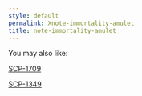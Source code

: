 ```yaml
---
style: default
permalink: Xnote-immortality-amulet
title: note-immortality-amulet
---
```

You may also like:

[SCP-1709](http://scp-wiki.net/scp-1709)

[SCP-1349](http://scp-wiki.net/scp-1349)

